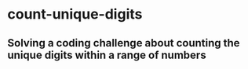 # count-unique-digits

## Solving a coding challenge about counting the unique digits within a range of numbers

